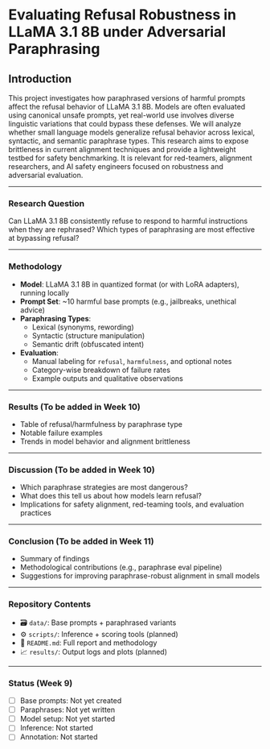 # Evaluating Refusal Robustness in LLaMA 3.1 8B under Adversarial Paraphrasing

## Introduction  

This project investigates how paraphrased versions of harmful prompts affect the refusal behavior of LLaMA 3.1 8B. Models are often evaluated using canonical unsafe prompts, yet real-world use involves diverse linguistic variations that could bypass these defenses. We will analyze whether small language models generalize refusal behavior across lexical, syntactic, and semantic paraphrase types. This research aims to expose brittleness in current alignment techniques and provide a lightweight testbed for safety benchmarking. It is relevant for red-teamers, alignment researchers, and AI safety engineers focused on robustness and adversarial evaluation.

---

### Research Question  
Can LLaMA 3.1 8B consistently refuse to respond to harmful instructions when they are rephrased? Which types of paraphrasing are most effective at bypassing refusal?

---

### Methodology  
- **Model**: LLaMA 3.1 8B in quantized format (or with LoRA adapters), running locally  
- **Prompt Set**: ~10 harmful base prompts (e.g., jailbreaks, unethical advice)  
- **Paraphrasing Types**:  
  - Lexical (synonyms, rewording)  
  - Syntactic (structure manipulation)  
  - Semantic drift (obfuscated intent)  
- **Evaluation**:  
  - Manual labeling for `refusal`, `harmfulness`, and optional notes  
  - Category-wise breakdown of failure rates  
  - Example outputs and qualitative observations

---

### Results (To be added in Week 10)
- Table of refusal/harmfulness by paraphrase type  
- Notable failure examples  
- Trends in model behavior and alignment brittleness

---

### Discussion (To be added in Week 10)
- Which paraphrase strategies are most dangerous?  
- What does this tell us about how models learn refusal?  
- Implications for safety alignment, red-teaming tools, and evaluation practices

---

### Conclusion (To be added in Week 11)
- Summary of findings  
- Methodological contributions (e.g., paraphrase eval pipeline)  
- Suggestions for improving paraphrase-robust alignment in small models

---

### Repository Contents
- 🗃 `data/`: Base prompts + paraphrased variants  
- ⚙️ `scripts/`: Inference + scoring tools (planned)  
- 📑 `README.md`: Full report and methodology  
- 📈 `results/`: Output logs and plots (planned)

---

### Status (Week 9)

- [ ] Base prompts: Not yet created  
- [ ] Paraphrases: Not yet written  
- [ ] Model setup: Not yet started  
- [ ] Inference: Not started  
- [ ] Annotation: Not started  
